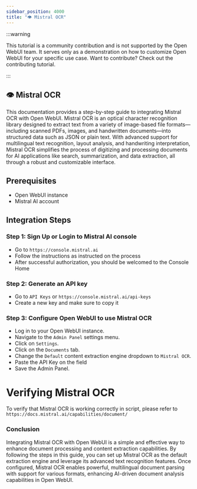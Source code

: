 ```yaml
---
sidebar_position: 4000
title: "👁️ Mistral OCR"
---
```


:::warning

This tutorial is a community contribution and is not supported by the Open WebUI team. It serves only as a demonstration on how to customize Open WebUI for your specific use case. Want to contribute? Check out the contributing tutorial.

:::

## 👁️ Mistral OCR

This documentation provides a step-by-step guide to integrating Mistral OCR with Open WebUI. Mistral OCR is an optical character recognition library designed to extract text from a variety of image-based file formats—including scanned PDFs, images, and handwritten documents—into structured data such as JSON or plain text. With advanced support for multilingual text recognition, layout analysis, and handwriting interpretation, Mistral OCR simplifies the process of digitizing and processing documents for AI applications like search, summarization, and data extraction, all through a robust and customizable interface.

Prerequisites
------------

- Open WebUI instance
- Mistral AI account

Integration Steps
----------------

### Step 1: Sign Up or Login to Mistral AI console

- Go to `https://console.mistral.ai`
- Follow the instructions as instructed on the process
- After successful authorization, you should be welcomed to the Console Home

### Step 2: Generate an API key

- Go to `API Keys` or `https://console.mistral.ai/api-keys`
- Create a new key and make sure to copy it

### Step 3: Configure Open WebUI to use Mistral OCR

- Log in to your Open WebUI instance.
- Navigate to the `Admin Panel` settings menu.
- Click on `Settings`.
- Click on the `Documents` tab.
- Change the `Default` content extraction engine dropdown to `Mistral OCR`.
- Paste the API Key on the field
- Save the Admin Panel.

Verifying Mistral OCR
=====================================

To verify that Mistral OCR is working correctly in script, please refer to `https://docs.mistral.ai/capabilities/document/`

### Conclusion

Integrating Mistral OCR with Open WebUI is a simple and effective way to enhance document processing and content extraction capabilities. By following the steps in this guide, you can set up Mistral OCR as the default extraction engine and leverage its advanced text recognition features. Once configured, Mistral OCR enables powerful, multilingual document parsing with support for various formats, enhancing AI-driven document analysis capabilities in Open WebUI.
